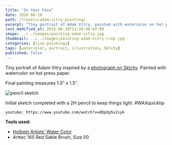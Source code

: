 ```yaml
---
title: "In Your Face"
date: 2016-06-10
path: /travels/adam-vitry-painting/
excerpt: "Tiny portrait of Adam Vitry, painted with watercolor on hot press paper."
last_modified_at: 2016-06-10T11:38:48-04:00
image: ../../images/painting-adam-vitry.jpg
thumbnail: ../../images/painting-adam-vitry-crop.jpg
categories: [tiny-paintings]
tags: [watercolor, portrait, illustration, Sktchy]
published: false
---
```


Tiny portrait of Adam Vitry inspired by a [photograph on Sktchy](https://sktchy.com/PAjPOC). Painted with watercolor on hot press paper.

Final painting measures 1.5&#x2033; x 1.5&#x2033;.

![pencil sketch](../../images/painting-adam-vitry-process.jpg)

Initial sketch completed with a 2H pencil to keep things light. #WAXquicktip

`youtube: https://www.youtube.com/watch?v=QDpXp5v2syk`

**Tools used:**

- [Holbein Artists' Water Color](https://amzn.to/2ZPsCTN)
- Arttec 165 Red Sable Brush, Size 00
